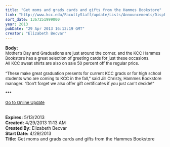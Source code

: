 ```yaml
---
title: "Get moms and grads cards and gifts from the Hammes Bookstore"
link: "http://www.kcc.edu/FacultyStaff/update/Lists/Announcements/DispForm.aspx?ID=1096"
sort_date: 1367251999000
year: 2013
pubDate: "29 Apr 2013 16:13:19 GMT"
creator: "Elizabeth Becvar"
---
```


<div><b>Body:</b> <div class="ExternalClass6C5A127E631C409C9AD390AD1D49F298">
<div><font size="2">Mother’s Day and Graduations are just around the corner, and the KCC Hammes Bookstore has a great selection of greeting cards for just these occasions.  <br />All KCC sweat shirts are also on sale 50 percent off the regular price.</font></div>
<div><font size="2"> <br />“These make great graduation presents for current KCC grads or for high school students who are coming to KCC in the fall,” said Jill Christy, Hammes Bookstore manager. “Don’t forget we also offer gift certificates if you just can't decide!”</font></div>
<p><font size="2">***</font></p>
<p><font size="2"><a href="/FacultyStaff/update/Pages/dailyupdate.aspx">Go to Online Update</a></font><font size="2"></p>
<div><br /></div></font></div></div>
<div><b>Expires:</b> 5/13/2013</div>
<div><b>Created:</b> 4/29/2013 11:13 AM</div>
<div><b>Created By:</b> Elizabeth Becvar</div>
<div><b>Start Date:</b> 4/29/2013</div>
<div><b>Title:</b> Get moms and grads cards and gifts from the Hammes Bookstore</div>
